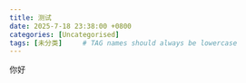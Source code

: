 ```yaml
---
title: 测试
date: 2025-7-18 23:38:00 +0800
categories: [Uncategorised]
tags: [未分类]     # TAG names should always be lowercase
---
```


你好

